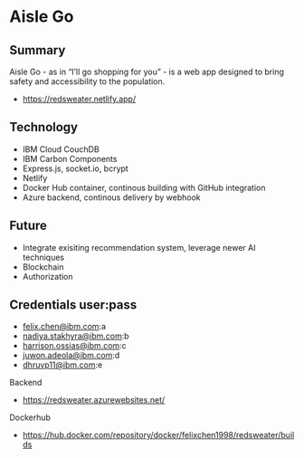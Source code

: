 # Aisle Go

## Summary
Aisle Go - as in “I’ll go shopping for you” - is a web app designed to bring safety and accessibility to the population.
- https://redsweater.netlify.app/

## Technology
- IBM Cloud CouchDB
- IBM Carbon Components
- Express.js, socket.io, bcrypt
- Netlify
- Docker Hub container, continous building with GitHub integration
- Azure backend, continous delivery by webhook
 
## Future
  - Integrate exisiting recommendation system, leverage newer AI techniques
  - Blockchain
  - Authorization
  
## Credentials user:pass
- felix.chen@ibm.com:a
- nadiya.stakhyra@ibm.com:b
- harrison.ossias@ibm.com:c
- juwon.adeola@ibm.com:d
-  dhruvp11@ibm.com:e
  
Backend
- https://redsweater.azurewebsites.net/

Dockerhub
- https://hub.docker.com/repository/docker/felixchen1998/redsweater/builds
